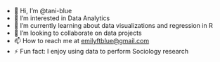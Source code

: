 - 👋 Hi, I’m @tani-blue
- 👀 I’m interested in Data Analytics
- 🌱 I’m currently learning about data visualizations and regression in R
- 💞️ I’m looking to collaborate on data projects
- 📫 How to reach me at emilyftblue@gmail.com
- ⚡ Fun fact: I enjoy using data to perform Sociology research

<!---
tani-blue/tani-blue is a ✨ special ✨ repository because its `README.md` (this file) appears on your GitHub profile.
You can click the Preview link to take a look at your changes.
--->
